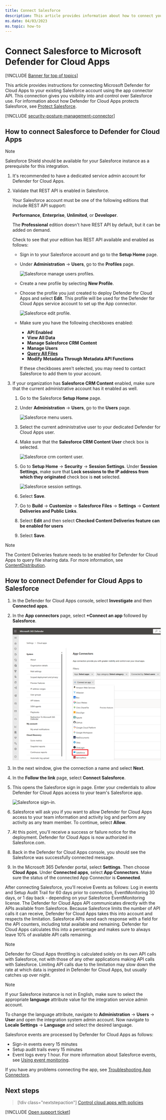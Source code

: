 ```yaml
---
title: Connect Salesforce
description: This article provides information about how to connect your Salesforce to Defender for Cloud Apps using the API connector for visibility and control over use.
ms.date: 04/03/2023
ms.topic: how-to
---
```

# Connect Salesforce to Microsoft Defender for Cloud Apps

<!--migrated, remove-->
[!INCLUDE [Banner for top of topics](includes/banner.md)]

This article provides instructions for connecting Microsoft  Defender for Cloud Apps to your existing Salesforce account using the app connector API. This connection gives you visibility into and control over Salesforce use. For information about how Defender for Cloud Apps protects Salesforce, see [Protect Salesforce](protect-salesforce.md).

[!INCLUDE [security-posture-management-connector](includes/security-posture-management-connector.md)]

## How to connect Salesforce to Defender for Cloud Apps

> [!NOTE]
> Salesforce Shield should be available for your Salesforce instance as a prerequisite for this integration.

1. It's recommended to have a dedicated service admin account for Defender for Cloud Apps.

1. Validate that REST API is enabled in Salesforce.

    Your Salesforce account must be one of the following editions that include REST API support:

    **Performance**, **Enterprise**, **Unlimited**, or **Developer**.

    The **Professional** edition doesn't have REST API by default, but it can be added on demand.

    Check to see that your edition has REST API available and enabled as follows:

    * Sign in to your Salesforce account and go to the **Setup Home** page.

    * Under **Administration** -> **Users**, go to the **Profiles** page.

        ![Salesforce manage users profiles.](media/salesforce-profiles.png)

    * Create a new profile by selecting **New Profile**.
    * Choose the profile you just created to deploy Defender for Cloud Apps and select **Edit**. This profile will be used for the Defender for Cloud Apps service account to set up the App connector.

         ![Salesforce edit profile.](media/salesforce-edit-profile.png)

    * Make sure you have the following checkboxes enabled:
      * **API Enabled**
      * **View All Data**
      * **Manage Salesforce CRM Content**
      * **Manage Users**
      * **[Query All Files](https://go.microsoft.com/fwlink/?linkid=2106480)**
      * **Modify Metadata Through Metadata API Functions**

      If these checkboxes aren't selected, you may need to contact Salesforce to add them to your account.

1. If your organization has **Salesforce CRM Content** enabled, make sure that the current administrative account has it enabled as well.

    1. Go to the Salesforce **Setup Home** page.

    1. Under **Administration** -> **Users**, go to the **Users** page.

        ![Salesforce menu users.](media/salesforce-menu-users.png)

    1. Select the current administrative user to your dedicated Defender for Cloud Apps user.

    1. Make sure that the **Salesforce CRM Content User** check box is selected.

        ![Salesforce crm content user.](media/salesforce-crm-content-user.png)

    1. Go to **Setup Home** -> **Security** -> **Session Settings**. Under **Session Settings**, make sure that  **Lock sessions to the IP address from which they originated** check box is **not** selected.

        ![Salesforce session settings.](media/salesforce-setup-session-settings.png)

    1. Select **Save**.

    1. Go to **Build** -> **Customize** -> **Salesforce Files** -> **Settings** -> **Content Deliveries and Public Links**.

    1. Select **Edit** and then select **Checked Content Deliveries feature can be enabled for users**

    1. Select **Save**.

> [!NOTE]
> The Content Deliveries feature needs to be enabled for Defender for Cloud Apps to query file sharing data. For more information, see [ContentDistribution](https://developer.salesforce.com/docs/atlas.en-us.object_reference.meta/object_reference/sforce_api_objects_contentdistribution.htm).

## How to connect Defender for Cloud Apps to Salesforce

1. In the Defender for Cloud Apps console, select **Investigate** and then **Connected apps**.

1. In the **App connectors** page, select **+Connect an app** followed by **Salesforce**.

    ![Connect Salesforce.](media/connect-salesforce.png)

1. In the next window, give the connection a name and select **Next**.

1. In the **Follow the link** page, select **Connect Salesforce**.

1. This opens the Salesforce sign in page. Enter your credentials to allow Defender for Cloud Apps access to your team's Salesforce app.

    ![Salesforce sign-in.](media/salesforce-logon.png)

1. Salesforce will ask you if you want to allow Defender for Cloud Apps access to your team information and activity log and perform any activity as any team member. To continue, select **Allow**.

1. At this point, you'll receive a success or failure notice for the deployment. Defender for Cloud Apps is now authorized in Salesforce.com.

1. Back in the Defender for Cloud Apps console, you should see the Salesforce was successfully connected message.

1. In the Microsoft 365 Defender portal, select **Settings**. Then choose **Cloud Apps**. Under **Connected apps**, select **App Connectors**. Make sure the status of the connected App Connector is **Connected**.

After connecting Salesforce, you'll receive Events as follows: Log in events and Setup Audit Trail for 60 days prior to connection, EventMonitoring 30 days, or 1 day back - depending on your Salesforce EventMonitoring license. The Defender for Cloud Apps API communicates directly with the APIs available from Salesforce. Because Salesforce limits the number of API calls it can receive, Defender for Cloud Apps takes this into account and respects the limitation. Salesforce APIs send each response with a field for the API counters, including total available and remaining. Defender for Cloud Apps calculates this into a percentage and makes sure to always leave 10% of available API calls remaining.

> [!NOTE]
> Defender for Cloud Apps throttling is calculated solely on its own API calls with Salesforce, not with those of any other applications making API calls with Salesforce.
> Limiting API calls due to the limitation may slow down the rate at which data is ingested in Defender for Cloud Apps, but usually catches up over night.

> [!NOTE]
> If your Salesforce instance is not in English, make sure to select the appropriate **language** attribute value for the integration service admin account.
>
> To change the language attribute, navigate to **Administration** -> **Users** -> **User** and open the integration system admin account. Now navigate to **Locale Settings** -> **Language** and select the desired language.

Salesforce events are processed by Defender for Cloud Apps as follows:

* Sign-in events every 15 minutes
* Setup audit trails every 15 minutes
* Event logs every 1 hour. For more information about Salesforce events, see [Using event monitoring](https://developer.salesforce.com/docs/atlas.en-us.api_rest.meta/api_rest/using_resources_event_log_files.htm).

If you have any problems connecting the app, see [Troubleshooting App Connectors](troubleshooting-api-connectors-using-error-messages.md).

## Next steps

> [!div class="nextstepaction"]
> [Control cloud apps with policies](control-cloud-apps-with-policies.md)

[!INCLUDE [Open support ticket](includes/support.md)]
